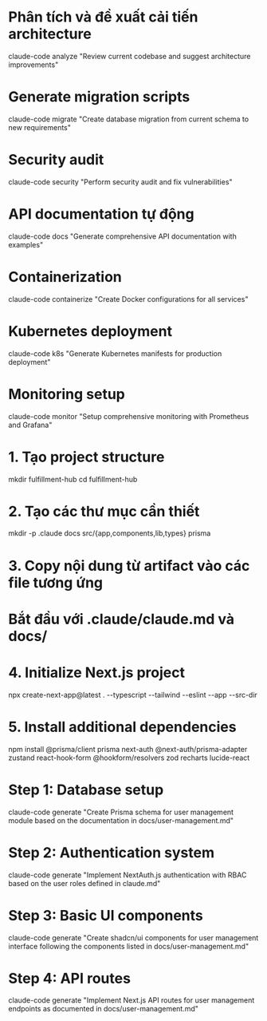 # Phân tích và đề xuất cải tiến architecture
claude-code analyze "Review current codebase and suggest architecture improvements"

# Generate migration scripts
claude-code migrate "Create database migration from current schema to new requirements"

# Security audit
claude-code security "Perform security audit and fix vulnerabilities"

# API documentation tự động
claude-code docs "Generate comprehensive API documentation with examples"

# Containerization
claude-code containerize "Create Docker configurations for all services"

# Kubernetes deployment
claude-code k8s "Generate Kubernetes manifests for production deployment"

# Monitoring setup
claude-code monitor "Setup comprehensive monitoring with Prometheus and Grafana"

# 1. Tạo project structure
mkdir fulfillment-hub
cd fulfillment-hub

# 2. Tạo các thư mục cần thiết
mkdir -p .claude docs src/{app,components,lib,types} prisma

# 3. Copy nội dung từ artifact vào các file tương ứng
# Bắt đầu với .claude/claude.md và docs/

# 4. Initialize Next.js project
npx create-next-app@latest . --typescript --tailwind --eslint --app --src-dir

# 5. Install additional dependencies
npm install @prisma/client prisma next-auth @next-auth/prisma-adapter zustand react-hook-form @hookform/resolvers zod recharts lucide-react

# Step 1: Database setup
claude-code generate "Create Prisma schema for user management module based on the documentation in docs/user-management.md"

# Step 2: Authentication system  
claude-code generate "Implement NextAuth.js authentication with RBAC based on the user roles defined in claude.md"

# Step 3: Basic UI components
claude-code generate "Create shadcn/ui components for user management interface following the components listed in docs/user-management.md"

# Step 4: API routes
claude-code generate "Implement Next.js API routes for user management endpoints as documented in docs/user-management.md"